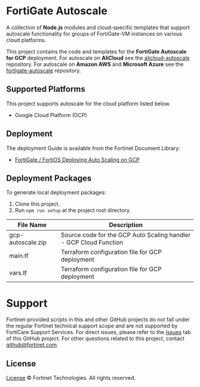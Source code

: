 # FortiGate Autoscale

A collection of **Node.js** modules and cloud-specific templates that support autoscale functionality for groups of FortiGate-VM instances on various cloud platforms.

This project contains the code and templates for the **FortiGate Autoscale for GCP** deployment.
For autoscale on **AliCloud** see the [alicloud-autoscale](https://github.com/fortinet/alicloud-autoscale/) repository.
For autoscale on **Amazon AWS** and **Microsoft Azure** see the [fortigate-autoscale](https://github.com/fortinet/fortigate-autoscale/) repository.

## Supported Platforms

This project supports autoscale for the cloud platform listed below.

-   Google Cloud Platform (GCP)

## Deployment

The deployment Guide is available from the Fortinet Document Library:

-   [ FortiGate / FortiOS Deploying Auto Scaling on GCP](https://docs.fortinet.com/document/fortigate-public-cloud/7.2.0/gcp-administration-guide/365012/deploying-auto-scaling-on-gcp)

## Deployment Packages

To generate local deployment packages:

1. Clone this project.
2. Run `npm run setup` at the project root directory.

| File Name         | Description                                                       |
| ----------------- | ----------------------------------------------------------------- |
| gcp-autoscale.zip | Source code for the GCP Auto Scaling handler - GCP Cloud Function |
| main.tf           | Terraform configuration file for GCP deployment                   |
| vars.tf           | Terraform configuration file for GCP deployment                   |

# Support

Fortinet-provided scripts in this and other GitHub projects do not fall under the regular Fortinet technical support scope and are not supported by FortiCare Support Services.
For direct issues, please refer to the [Issues](https://github.com/fortinet/fortigate-autoscale-gcp/issues) tab of this GitHub project.
For other questions related to this project, contact [github@fortinet.com](mailto:github@fortinet.com).

## License

[License](https://github.com/fortinet/fortigate-autoscale-gcp/blob/main/LICENSE) © Fortinet Technologies. All rights reserved.
